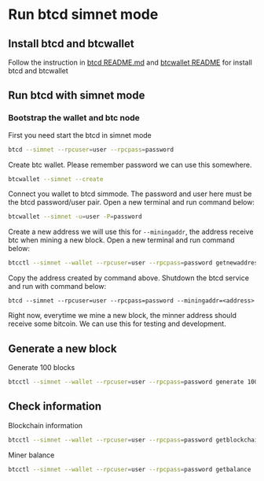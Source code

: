 # Run btcd simnet mode 

## Install btcd and btcwallet 

Follow the instruction in [btcd README.md](https://github.com/btcsuite/btcd?tab=readme-ov-file#installation) and [btcwallet README](https://github.com/btcsuite/btcwallet?tab=readme-ov-file#installation-and-updating) for install btcd and btcwallet

## Run btcd with simnet mode 

### Bootstrap the wallet and btc node


First you need start the btcd in simnet mode
```bash 
btcd --simnet --rpcuser=user --rpcpass=password
```

Create btc wallet. Please remember password we can use this somewhere.
```bash 
btcwallet --simnet --create
```

Connect you wallet to btcd simmode. The password and user here must be the btcd password/user pair. Open a new terminal and run command below: 
```bash
btcwallet --simnet -u=user -P=password
```

Create a new address we will use this for `--miningaddr`, the address receive btc when mining a new block. Open a new terminal and run command below:
```bash
btcctl --simnet --wallet --rpcuser=user --rpcpass=password getnewaddress
```

Copy the address created by command above. Shutdown the btcd service and run with command below:

```
btcd --simnet --rpcuser=user --rpcpass=password --miningaddr=<address>
```

Right now, everytime we mine a new block, the minner address should receive some bitcoin. We can use this for testing and development.

## Generate a new block 

Generate 100 blocks 
```bash 
btcctl --simnet --wallet --rpcuser=user --rpcpass=password generate 100
```

## Check information 

Blockchain information
```bash 
btcctl --simnet --wallet --rpcuser=user --rpcpass=password getblockchaininfo
```

Miner balance 
```bash 
btcctl --simnet --wallet --rpcuser=user --rpcpass=password getbalance
```
